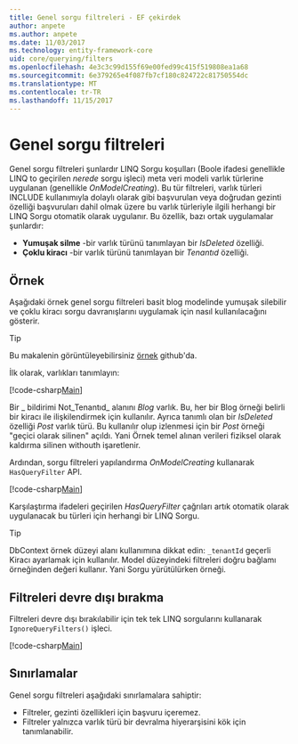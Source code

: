 ```yaml
---
title: Genel sorgu filtreleri - EF çekirdek
author: anpete
ms.author: anpete
ms.date: 11/03/2017
ms.technology: entity-framework-core
uid: core/querying/filters
ms.openlocfilehash: 4e3c3c99d155f69e00fed99c415f519808ea1a68
ms.sourcegitcommit: 6e379265e4f087fb7cf180c824722c81750554dc
ms.translationtype: MT
ms.contentlocale: tr-TR
ms.lasthandoff: 11/15/2017
---
```

# <a name="global-query-filters"></a>Genel sorgu filtreleri

Genel sorgu filtreleri şunlardır LINQ Sorgu koşulları (Boole ifadesi genellikle LINQ to geçirilen *nerede* sorgu işleci) meta veri modeli varlık türlerine uygulanan (genellikle *OnModelCreating*). Bu tür filtreleri, varlık türleri INCLUDE kullanımıyla dolaylı olarak gibi başvurulan veya doğrudan gezinti özelliği başvuruları dahil olmak üzere bu varlık türleriyle ilgili herhangi bir LINQ Sorgu otomatik olarak uygulanır. Bu özellik, bazı ortak uygulamalar şunlardır:

* **Yumuşak silme** -bir varlık türünü tanımlayan bir *IsDeleted* özelliği.
* **Çoklu kiracı** -bir varlık türünü tanımlayan bir *Tenantıd* özelliği.

## <a name="example"></a>Örnek

Aşağıdaki örnek genel sorgu filtreleri basit blog modelinde yumuşak silebilir ve çoklu kiracı sorgu davranışlarını uygulamak için nasıl kullanılacağını gösterir.

> [!TIP]
> Bu makalenin görüntüleyebilirsiniz [örnek](https://github.com/aspnet/EntityFrameworkCore/tree/dev/samples/QueryFilters) github'da.

İlk olarak, varlıkları tanımlayın:

[!code-csharp[Main](../../../efcore-dev/samples/QueryFilters/Program.cs#Entities)]

Bir _ bildirimi Not_Tenantıd_ alanını _Blog_ varlık. Bu, her bir Blog örneği belirli bir kiracı ile ilişkilendirmek için kullanılır. Ayrıca tanımlı olan bir _IsDeleted_ özelliği _Post_ varlık türü. Bu kullanılır olup izlenmesi için bir _Post_ örneği "geçici olarak silinen" açıldı. Yani Örnek temel alınan verileri fiziksel olarak kaldırma silinen withouth işaretlenir.

Ardından, sorgu filtreleri yapılandırma _OnModelCreating_ kullanarak ```HasQueryFilter``` API.

[!code-csharp[Main](../../../efcore-dev/samples/QueryFilters/Program.cs#Configuration)]

Karşılaştırma ifadeleri geçirilen _HasQueryFilter_ çağrıları artık otomatik olarak uygulanacak bu türleri için herhangi bir LINQ Sorgu.

> [!TIP]
> DbContext örnek düzeyi alanı kullanımına dikkat edin: ```_tenantId``` geçerli Kiracı ayarlamak için kullanılır. Model düzeyindeki filtreleri doğru bağlamı örneğinden değeri kullanır. Yani Sorgu yürütülürken örneği.

## <a name="disabling-filters"></a>Filtreleri devre dışı bırakma

Filtreleri devre dışı bırakılabilir için tek tek LINQ sorgularını kullanarak ```IgnoreQueryFilters()``` işleci.

[!code-csharp[Main](../../../efcore-dev/samples/QueryFilters/Program.cs#IgnoreFilters)]

## <a name="limitations"></a>Sınırlamalar

Genel sorgu filtreleri aşağıdaki sınırlamalara sahiptir:

* Filtreler, gezinti özellikleri için başvuru içeremez.
* Filtreler yalnızca varlık türü bir devralma hiyerarşisini kök için tanımlanabilir.
